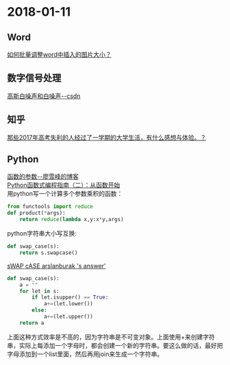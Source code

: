 # 2018-01-11
## Word
[如何批量调整word中插入的图片大小？](https://www.zhihu.com/question/23242989)  

## 数字信号处理
[高斯白噪声和白噪声--csdn](http://blog.csdn.net/mr_xue/article/details/8350250)

## 知乎
[那些2017年高考失利的人经过了一学期的大学生活，有什么感想与体验。？](https://www.zhihu.com/question/264622370/answer/292701148)

## Python
[函数的参数--廖雪峰的博客](https://www.liaoxuefeng.com/wiki/0014316089557264a6b348958f449949df42a6d3a2e542c000/001431752945034eb82ac80a3e64b9bb4929b16eeed1eb9000)  
[Python函数式编程指南（二）：从函数开始](http://www.bkjia.com/ASPjc/1021515.html)  
用python写一个计算多个参数乘积的函数：
```python
from functools import reduce
def product(*args):
    return reduce(lambda x,y:x*y,args)
```

python字符串大小写互换:
```python
def swap_case(s):
    return s.swapcase()
```
[sWAP cASE arslanburak 's answer'](https://www.hackerrank.com/challenges/swap-case/forum/comments/331699)  
```python
def swap_case(s):
    a = ""
    for let in s:
        if let.isupper() == True:
            a+=(let.lower())
        else:
            a+=(let.upper())
    return a

```
上面这种方式效率是不高的，因为字符串是不可变对象。上面使用+来创建字符串，实际上每添加一个字母时，都会创建一个新的字符串。要这么做的话，最好把字母添加到一个list里面，然后再用join来生成一个字符串。
